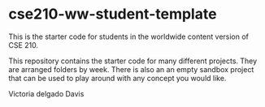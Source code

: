 # cse210-ww-student-template
This is the starter code for students in the worldwide content version of CSE 210.

This repository contains the starter code for many different projects. They are arranged folders by week. There is also an an empty sandbox project that can be used to play around with any concept you would like.

Victoria delgado Davis 